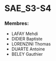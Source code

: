 # SAE_S3-S4

### Membres:
- LAFAY Mehdi
- DIDIER Baptiste
- LORENZINI Thomas
- DUARTE Antoine
- BELEY Gauthier
